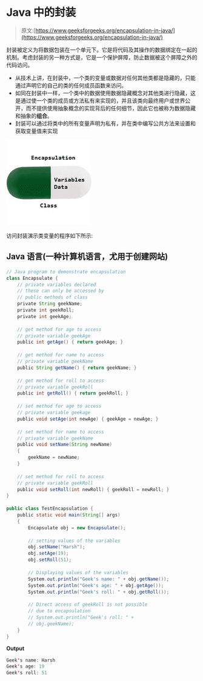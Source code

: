 # Java 中的封装

> 原文:[https://www.geeksforgeeks.org/encapsulation-in-java/](https://www.geeksforgeeks.org/encapsulation-in-java/)

封装被定义为将数据包装在一个单元下。它是将代码及其操作的数据绑定在一起的机制。考虑封装的另一种方式是，它是一个保护屏障，防止数据被这个屏障之外的代码访问。

*   从技术上讲，在封装中，一个类的变量或数据对任何其他类都是隐藏的，只能通过声明它的自己的类的任何成员函数来访问。
*   如同在封装中一样，一个类中的数据使用数据隐藏概念对其他类进行隐藏，这是通过使一个类的成员或方法私有来实现的，并且该类向最终用户或世界公开，而不提供使用抽象概念的实现背后的任何细节，因此它也被称为数据隐藏和抽象的**组合**。
*   封装可以通过将类中的所有变量声明为私有，并在类中编写公共方法来设置和获取变量值来实现

![Encapsulation](img/ecca68b5abfcb0ab9a32fcde9efb71ee.png)

访问封装演示类变量的程序如下所示:

## Java 语言(一种计算机语言，尤用于创建网站)

```java
// Java program to demonstrate encapsulation
class Encapsulate {
    // private variables declared
    // these can only be accessed by
    // public methods of class
    private String geekName;
    private int geekRoll;
    private int geekAge;

    // get method for age to access
    // private variable geekAge
    public int getAge() { return geekAge; }

    // get method for name to access
    // private variable geekName
    public String getName() { return geekName; }

    // get method for roll to access
    // private variable geekRoll
    public int getRoll() { return geekRoll; }

    // set method for age to access
    // private variable geekage
    public void setAge(int newAge) { geekAge = newAge; }

    // set method for name to access
    // private variable geekName
    public void setName(String newName)
    {
        geekName = newName;
    }

    // set method for roll to access
    // private variable geekRoll
    public void setRoll(int newRoll) { geekRoll = newRoll; }
}

public class TestEncapsulation {
    public static void main(String[] args)
    {
        Encapsulate obj = new Encapsulate();

        // setting values of the variables
        obj.setName("Harsh");
        obj.setAge(19);
        obj.setRoll(51);

        // Displaying values of the variables
        System.out.println("Geek's name: " + obj.getName());
        System.out.println("Geek's age: " + obj.getAge());
        System.out.println("Geek's roll: " + obj.getRoll());

        // Direct access of geekRoll is not possible
        // due to encapsulation
        // System.out.println("Geek's roll: " +
        // obj.geekName);
    }
}
```

**Output**

```java
Geek's name: Harsh
Geek's age: 19
Geek's roll: 51
```